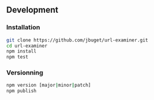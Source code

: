 ## Development

### Installation

```bash
git clone https://github.com/jbuget/url-examiner.git
cd url-examiner
npm install
npm test
```

### Versionning

```bash
npm version [major|minor|patch]
npm publish
```
